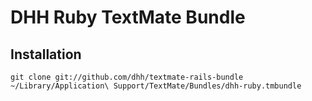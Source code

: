 # DHH Ruby TextMate Bundle

## Installation

```
git clone git://github.com/dhh/textmate-rails-bundle ~/Library/Application\ Support/TextMate/Bundles/dhh-ruby.tmbundle
```
